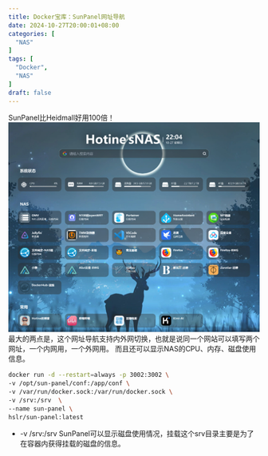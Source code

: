 ```yaml
---
title: Docker宝库：SunPanel网址导航
date: 2024-10-27T20:00:01+08:00
categories: [
  "NAS"
]
tags: [
  "Docker",
  "NAS"
]
draft: false
---
```


SunPanel比Heidmall好用100倍！
![SunPanel](/images/posts/2024/20241027_sunpanel.png)
最大的两点是，这个网址导航支持内外网切换，也就是说同一个网站可以填写两个网址，一个内网用，一个外网用。
而且还可以显示NAS的CPU、内存、磁盘使用信息。

```bash
docker run -d --restart=always -p 3002:3002 \
-v /opt/sun-panel/conf:/app/conf \
-v /var/run/docker.sock:/var/run/docker.sock \
-v /srv:/srv  \
--name sun-panel \
hslr/sun-panel:latest
```
+ -v /srv:/srv SunPanel可以显示磁盘使用情况，挂载这个srv目录主要是为了在容器内获得挂载的磁盘的信息。

